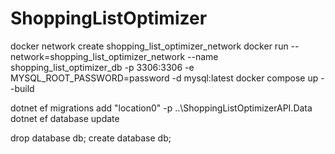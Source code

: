 # ShoppingListOptimizer
docker network create shopping_list_optimizer_network
docker run --network=shopping_list_optimizer_network --name shopping_list_optimizer_db -p 3306:3306 -e MYSQL_ROOT_PASSWORD=password -d mysql:latest
docker compose up --build


dotnet ef migrations add "location0" -p ..\ShoppingListOptimizerAPI.Data
dotnet ef database update

drop database db;
create database db;